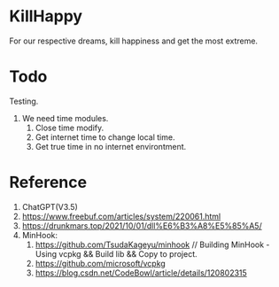 # KillHappy
For our respective dreams, kill happiness and get the most extreme.

# Todo
Testing.

1. We need time modules.
   1. Close time modify.
   2. Get internet time to change local time.
   3. Get true time in no internet environtment.


# Reference
1. ChatGPT(V3.5)
2. https://www.freebuf.com/articles/system/220061.html
3. https://drunkmars.top/2021/10/01/dll%E6%B3%A8%E5%85%A5/
4. MinHook:
   1. https://github.com/TsudaKageyu/minhook // Building MinHook - Using vcpkg && Build lib && Copy to project.
   2. https://github.com/microsoft/vcpkg
   3. https://blog.csdn.net/CodeBowl/article/details/120802315
